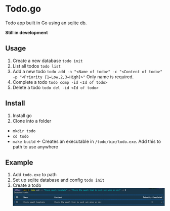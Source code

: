 # Todo.go

Todo app built in Go using an sqlite db.

**Still in development**

## Usage

1. Create a new database
  `todo init`
2. List all todos
  `todo list`
3. Add a new todo
  `todo add -n "<Name of todo>" -c "<Content of todo>" -p "<Priority {1=Low,2,3=High}>"`
  Only name is required.
4. Complete a todo
  `todo comp -id <Id of todo>`
5. Delete a todo
  `todo del -id <Id of todo>`
  
  
## Install

1. Install go
2. Clone into a folder
  * `mkdir todo`
  * `cd todo`  
  * `make build` <- Creates an executable in `/todo/bin/todo.exe`. Add this to path to use anywhere
  
## Example

1. Add `todo.exe` to path
2. Set up sqlite database and config `todo init`
3. Create a todo
![create todo](./Images/todo_add.png)

